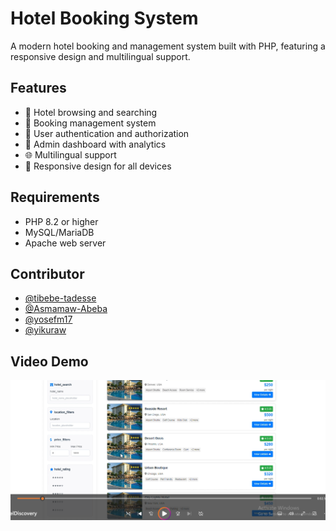 # Hotel Booking System

A modern hotel booking and management system built with PHP, featuring a responsive design and multilingual support.

## Features

- 🏨 Hotel browsing and searching
- 📅 Booking management system
- 👥 User authentication and authorization
- 🔑 Admin dashboard with analytics
- 🌐 Multilingual support
- 📱 Responsive design for all devices

## Requirements

- PHP 8.2 or higher
- MySQL/MariaDB
- Apache web server

## Contributor

- [@tibebe-tadesse](https://github.com/tibebe-tadesse)
- [@Asmamaw-Abeba](https://github.com/Asmamaw-Abeba)
- [@yosefm17](https://github.com/yosefm17)
- [@yikuraw](https://github.com/yikuraw)

## Video Demo 
[![Watch Hotel Discovery Video]( https://github.com/tibebe-tadesse/Hotel-discovery/blob/main/thuminal.png)](https://asmamaw-abeba.github.io/video-hosting/)

